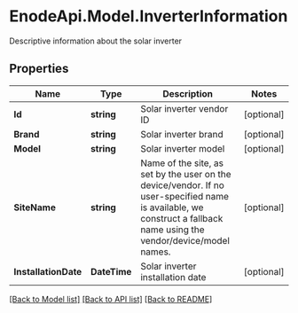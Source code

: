 # EnodeApi.Model.InverterInformation
Descriptive information about the solar inverter

## Properties

Name | Type | Description | Notes
------------ | ------------- | ------------- | -------------
**Id** | **string** | Solar inverter vendor ID | [optional] 
**Brand** | **string** | Solar inverter brand | [optional] 
**Model** | **string** | Solar inverter model | [optional] 
**SiteName** | **string** | Name of the site, as set by the user on the device/vendor. If no user-specified name is available, we construct a fallback name using the vendor/device/model names. | [optional] 
**InstallationDate** | **DateTime** | Solar inverter installation date | [optional] 

[[Back to Model list]](../README.md#documentation-for-models) [[Back to API list]](../README.md#documentation-for-api-endpoints) [[Back to README]](../README.md)

